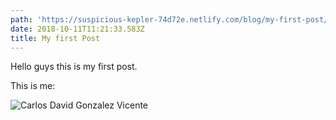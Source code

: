 ```yaml
---
path: 'https://suspicious-kepler-74d72e.netlify.com/blog/my-first-post/'
date: 2018-10-11T11:21:33.583Z
title: My first Post
---
```

Hello guys this is my first post. 

This is me:

![Carlos David Gonzalez Vicente](/assets/photo-passport-2013.jpg)

